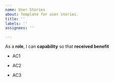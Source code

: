 ```yaml
---
name: User Stories
about: Template for user stories.
title: ''
labels: ''
assignees: ''

---
```


As a **role**, I can **capability** so that **received benefit**

- AC1 

- AC2

- AC3

